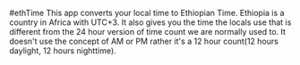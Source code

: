 #ethTime
This app converts your local time to Ethiopian Time. Ethiopia is a country in Africa with UTC+3. It also gives you the time the locals use that is different from the 24 hour version of time count we are normally used to. It doesn't use the concept of AM or PM rather it's a 12 hour count(12 hours daylight, 12 hours nighttime). 
